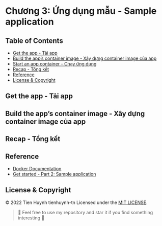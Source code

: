 # Chương 3: Ứng dụng mẫu - Sample application

## Table of Contents
- [Get the app - Tải app](#get-the-app---tải-app)
- [Build the app’s container image - Xây dựng container image của app](#build-the-apps-container-image---xây-dựng-container-image-của-app)
- [Start an app container - Chạy ứng dụng](#start-an-app-container---chạy-ứng-dụng)
- [Recap - Tổng kết](#recap----tổng-kết)
- [Reference](#reference)
- [License & Copyright](#license--copyright)

## Get the app - Tải app


## Build the app’s container image - Xây dựng container image của app


## Recap  - Tổng kết

## Reference
- [Docker Documentation](https://docs.docker.com/get-started/)
- [Get started - Part 2: Sample application](https://docs.docker.com/get-started/02_our_app/)

## License & Copyright
&copy; 2022 Tien Huynh tienhuynh-tn Licensed under the [MIT LICENSE](https://github.com/tienhuynh-tn/docker-basic-tutorial/blob/main/LICENSE).

> :love_you_gesture: Feel free to use my repository and star it if you find something interesting :love_you_gesture:

